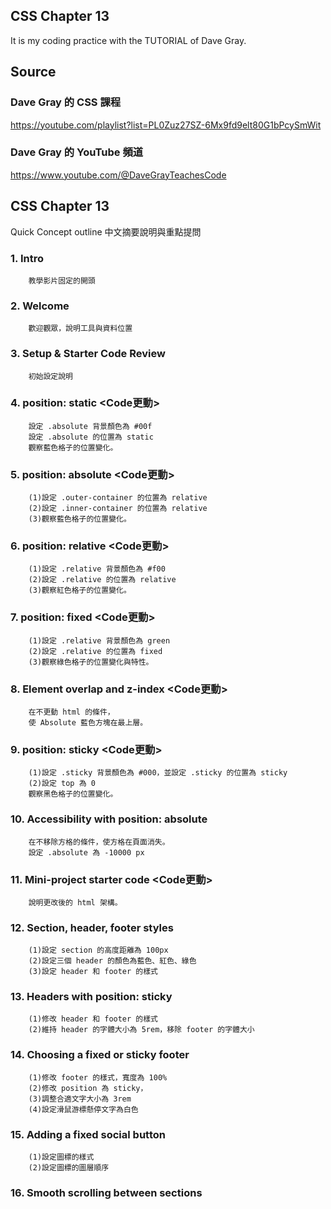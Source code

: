 ## CSS Chapter 13
It is my coding practice with the TUTORIAL of Dave Gray. 

## Source
### Dave Gray 的 CSS 課程
https://youtube.com/playlist?list=PL0Zuz27SZ-6Mx9fd9elt80G1bPcySmWit

### Dave Gray 的 YouTube 頻道
https://www.youtube.com/@DaveGrayTeachesCode

## CSS Chapter 13
   Quick Concept outline
   中文摘要說明與重點提問

###  1. Intro
        教學影片固定的開頭

###  2. Welcome
        歡迎觀眾，說明工具與資料位置

###  3. Setup & Starter Code Review
        初始設定說明

###  4. position: static <Code更動>
        設定 .absolute 背景顏色為 #00f
        設定 .absolute 的位置為 static
        觀察藍色格子的位置變化。

###  5. position: absolute <Code更動>
        (1)設定 .outer-container 的位置為 relative
        (2)設定 .inner-container 的位置為 relative
        (3)觀察藍色格子的位置變化。

###  6. position: relative <Code更動>
        (1)設定 .relative 背景顏色為 #f00
        (2)設定 .relative 的位置為 relative
        (3)觀察紅色格子的位置變化。

###  7. position: fixed <Code更動>
        (1)設定 .relative 背景顏色為 green
        (2)設定 .relative 的位置為 fixed
        (3)觀察綠色格子的位置變化與特性。

###  8. Element overlap and z-index <Code更動>
        在不更動 html 的條件，
        使 Absolute 藍色方塊在最上層。

###  9. position: sticky <Code更動>
        (1)設定 .sticky 背景顏色為 #000，並設定 .sticky 的位置為 sticky
        (2)設定 top 為 0
        觀察黑色格子的位置變化。

### 10. Accessibility with position: absolute
        在不移除方格的條件，使方格在頁面消失。
        設定 .absolute 為 -10000 px

### 11. Mini-project starter code <Code更動>
        說明更改後的 html 架構。

### 12. Section, header, footer styles
        (1)設定 section 的高度距離為 100px
        (2)設定三個 header 的顏色為藍色、紅色、綠色
        (3)設定 header 和 footer 的樣式

### 13. Headers with position: sticky
        (1)修改 header 和 footer 的樣式
        (2)維持 header 的字體大小為 5rem，移除 footer 的字體大小

### 14. Choosing a fixed or sticky footer
        (1)修改 footer 的樣式，寬度為 100%
        (2)修改 position 為 sticky，
        (3)調整合適文字大小為 3rem
        (4)設定滑鼠游標懸停文字為白色

### 15. Adding a fixed social button
        (1)設定圖標的樣式
        (2)設定圖標的圖層順序

### 16. Smooth scrolling between sections